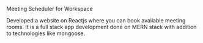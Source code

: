 Meeting Scheduler for Workspace

Developed a website on Reactjs where you can book available meeting rooms.
It is a full stack app development done on MERN stack with addition to technologies like mongoose.
